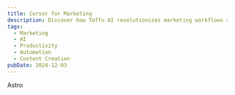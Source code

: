 ```yaml
---
title: Cursor for Marketing
description: Discover how Toffu AI revolutionizes marketing workflows as the Cursor-equivalent tool for marketing professionals
tags:
  - Marketing
  - AI
  - Productivity
  - Automation
  - Content Creation
pubDate: 2024-12-03
---
```


Astro
